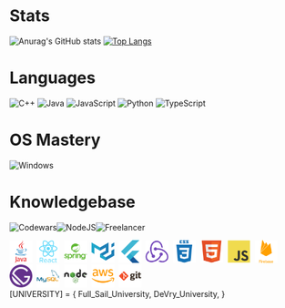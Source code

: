 # Stats

![Anurag's GitHub stats](https://github-readme-stats.vercel.app/api?username=HydrixScripts&show_icons=true&theme=synthwave) </div> [![Top Langs](https://github-readme-stats.vercel.app/api/top-langs/?username=HydrixScripts&layout=compact)](https://github.com/anuraghazra/github-readme-stats)
</div>


# Languages
![C++](https://img.shields.io/badge/c++-%2300599C.svg?style=for-the-badge&logo=c%2B%2B&logoColor=white) </div>![Java](https://img.shields.io/badge/java-%23ED8B00.svg?style=for-the-badge&logo=java&logoColor=white) </div>![JavaScript](https://img.shields.io/badge/javascript-%23323330.svg?style=for-the-badge&logo=javascript&logoColor=%23F7DF1E) </div>![Python](https://img.shields.io/badge/python-3670A0?style=for-the-badge&logo=python&logoColor=ffdd54) </div>![TypeScript](https://img.shields.io/badge/typescript-%23007ACC.svg?style=for-the-badge&logo=typescript&logoColor=white) </div>

</div>
  
# OS Mastery


![Windows](https://img.shields.io/badge/Windows-0078D6?style=for-the-badge&logo=windows&logoColor=white)
</div>

# Knowledgebase

![Codewars](https://img.shields.io/badge/Codewars-B1361E?style=for-the-badge&logo=codewars&logoColor=grey)</div>![NodeJS](https://img.shields.io/badge/node.js-6DA55F?style=for-the-badge&logo=node.js&logoColor=white)</div>![Freelancer](https://img.shields.io/badge/Freelancer-29B2FE?style=for-the-badge&logo=Freelancer&logoColor=white)
<div>

<div>
  <img src="https://github.com/devicons/devicon/blob/master/icons/java/java-original-wordmark.svg" title="Java" alt="Java" width="40" height="40"/>&nbsp;
  <img src="https://github.com/devicons/devicon/blob/master/icons/react/react-original-wordmark.svg" title="React" alt="React" width="40" height="40"/>&nbsp;
  <img src="https://github.com/devicons/devicon/blob/master/icons/spring/spring-original-wordmark.svg" title="Spring" alt="Spring" width="40" height="40"/>&nbsp;
  <img src="https://github.com/devicons/devicon/blob/master/icons/materialui/materialui-original.svg" title="Material UI" alt="Material UI" width="40" height="40"/>&nbsp;
  <img src="https://github.com/devicons/devicon/blob/master/icons/flutter/flutter-original.svg" title="Flutter" alt="Flutter" width="40" height="40"/>&nbsp;
  <img src="https://github.com/devicons/devicon/blob/master/icons/redux/redux-original.svg" title="Redux" alt="Redux " width="40" height="40"/>&nbsp;
  <img src="https://github.com/devicons/devicon/blob/master/icons/css3/css3-plain-wordmark.svg"  title="CSS3" alt="CSS" width="40" height="40"/>&nbsp;
  <img src="https://github.com/devicons/devicon/blob/master/icons/html5/html5-original.svg" title="HTML5" alt="HTML" width="40" height="40"/>&nbsp;
  <img src="https://github.com/devicons/devicon/blob/master/icons/javascript/javascript-original.svg" title="JavaScript" alt="JavaScript" width="40" height="40"/>&nbsp;
  <img src="https://github.com/devicons/devicon/blob/master/icons/firebase/firebase-plain-wordmark.svg" title="Firebase" alt="Firebase" width="40" height="40"/>&nbsp;
  <img src="https://github.com/devicons/devicon/blob/master/icons/gatsby/gatsby-original.svg" title="Gatsby"  alt="Gatsby" width="40" height="40"/>&nbsp;
  <img src="https://github.com/devicons/devicon/blob/master/icons/mysql/mysql-original-wordmark.svg" title="MySQL"  alt="MySQL" width="40" height="40"/>&nbsp;
  <img src="https://github.com/devicons/devicon/blob/master/icons/nodejs/nodejs-original-wordmark.svg" title="NodeJS" alt="NodeJS" width="40" height="40"/>&nbsp;
  <img src="https://github.com/devicons/devicon/blob/master/icons/amazonwebservices/amazonwebservices-plain-wordmark.svg" title="AWS" alt="AWS" width="40" height="40"/>&nbsp;
  <img src="https://github.com/devicons/devicon/blob/master/icons/git/git-original-wordmark.svg" title="Git" **alt="Git" width="40" height="40"/>
</div>

</div>
[UNIVERSITY] = {
Full_Sail_University,
DeVry_University,
} 
</div>
